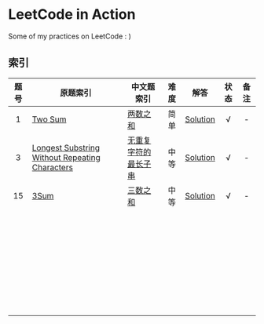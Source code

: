# LeetCode in Action

Some of my practices on LeetCode : )

## 索引

| 题号 | 原题索引                                                     | 中文题索引                                                   | 难度 |                             解答                             | 状态 | 备注 |
| :--: | ------------------------------------------------------------ | ------------------------------------------------------------ | :--: | :----------------------------------------------------------: | :--: | :--: |
|  1   | [Two Sum](https://leetcode.com/problems/two-sum)             | [两数之和](https://leetcode-cn.com/problems/two-sum)         | 简单 |                [Solution](./0001-Two-Sum/src)                |  √   |  -   |
|  3   | [Longest Substring Without Repeating Characters](https://leetcode.com/problems/longest-substring-without-repeating-characters) | [无重复字符的最长子串](https://leetcode-cn.com/problems/longest-substring-without-repeating-characters) | 中等 | [Solution](./0003-Longest-Substring-Without-Repeating-Characters/src) |  √   |  -   |
|  15  | [3Sum](https://leetcode.com/problems/3sum)                   | [三数之和](https://leetcode-cn.com/problems/3sum)            | 中等 |                 [Solution](./0015-3-Sum/src)                 |  √   |  -   |
|      |                                                              |                                                              |      |                                                              |      |      |
|      |                                                              |                                                              |      |                                                              |      |      |
|      |                                                              |                                                              |      |                                                              |      |      |
|      |                                                              |                                                              |      |                                                              |      |      |
|      |                                                              |                                                              |      |                                                              |      |      |
|      |                                                              |                                                              |      |                                                              |      |      |
|      |                                                              |                                                              |      |                                                              |      |      |
|      |                                                              |                                                              |      |                                                              |      |      |
|      |                                                              |                                                              |      |                                                              |      |      |
|      |                                                              |                                                              |      |                                                              |      |      |
|      |                                                              |                                                              |      |                                                              |      |      |
|      |                                                              |                                                              |      |                                                              |      |      |
|      |                                                              |                                                              |      |                                                              |      |      |
|      |                                                              |                                                              |      |                                                              |      |      |
|      |                                                              |                                                              |      |                                                              |      |      |
|      |                                                              |                                                              |      |                                                              |      |      |
|      |                                                              |                                                              |      |                                                              |      |      |
|      |                                                              |                                                              |      |                                                              |      |      |
|      |                                                              |                                                              |      |                                                              |      |      |
|      |                                                              |                                                              |      |                                                              |      |      |
|      |                                                              |                                                              |      |                                                              |      |      |
|      |                                                              |                                                              |      |                                                              |      |      |
|      |                                                              |                                                              |      |                                                              |      |      |
|      |                                                              |                                                              |      |                                                              |      |      |
|      |                                                              |                                                              |      |                                                              |      |      |
|      |                                                              |                                                              |      |                                                              |      |      |
|      |                                                              |                                                              |      |                                                              |      |      |
|      |                                                              |                                                              |      |                                                              |      |      |
|      |                                                              |                                                              |      |                                                              |      |      |
|      |                                                              |                                                              |      |                                                              |      |      |
|      |                                                              |                                                              |      |                                                              |      |      |
|      |                                                              |                                                              |      |                                                              |      |      |
|      |                                                              |                                                              |      |                                                              |      |      |
|      |                                                              |                                                              |      |                                                              |      |      |
|      |                                                              |                                                              |      |                                                              |      |      |
|      |                                                              |                                                              |      |                                                              |      |      |


